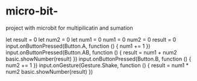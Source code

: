 # micro-bit-
project with microbit for multipilicatin and sumation

let result = 0
let num2 = 0
let num1 = 0
num1 = 0
num2 = 0
result = 0
input.onButtonPressed(Button.A, function () {
    num1 += 1
})
input.onButtonPressed(Button.AB, function () {
    result = num1 + num2
    basic.showNumber(result)
})
input.onButtonPressed(Button.B, function () {
    num2 += 1
})
input.onGesture(Gesture.Shake, function () {
    result = num1 * num2
    basic.showNumber(result)
})

